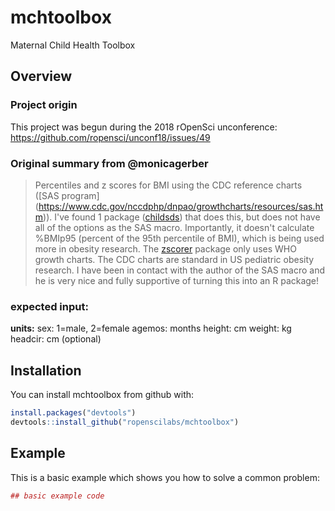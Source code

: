 
<!-- README.md is generated from README.Rmd. Please edit that file -->
mchtoolbox
==========

Maternal Child Health Toolbox

Overview
--------

### Project origin

This project was begun during the 2018 rOpenSci unconference: <https://github.com/ropensci/unconf18/issues/49>

### Original summary from @monicagerber

> Percentiles and z scores for BMI using the CDC reference charts (\[SAS program\] (<https://www.cdc.gov/nccdphp/dnpao/growthcharts/resources/sas.htm>)). I've found 1 package ([childsds](https://cran.r-project.org/web/packages/childsds/index.html)) that does this, but does not have all of the options as the SAS macro. Importantly, it doesn't calculate %BMIp95 (percent of the 95th percentile of BMI), which is being used more in obesity research. The [zscorer](https://nutriverse.validmeasures.org/zscorer/index.html) package only uses WHO growth charts. The CDC charts are standard in US pediatric obesity research. I have been in contact with the author of the SAS macro and he is very nice and fully supportive of turning this into an R package!

### expected input:

**units:**
sex: 1=male, 2=female
agemos: months
height: cm
weight: kg
headcir: cm (optional)

Installation
------------

You can install mchtoolbox from github with:
```r
install.packages("devtools") 
devtools::install_github("ropenscilabs/mchtoolbox")
```

Example
-------

This is a basic example which shows you how to solve a common problem:

```r   
## basic example code
```
